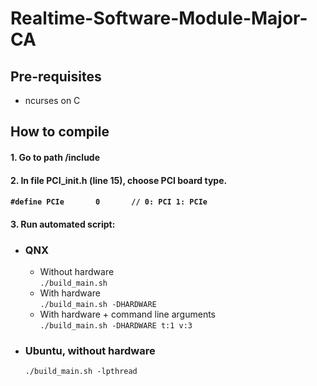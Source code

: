 # Realtime-Software-Module-Major-CA

## Pre-requisites
- ncurses on C

## How to compile

#### 1. Go to path /include

#### 2. In file PCI_init.h (line 15), choose PCI board type.   
    
#### ``` #define PCIe		0		// 0: PCI 1: PCIe ```

#### 3. Run automated script:

- ### QNX 
	- Without hardware    
	``` ./build_main.sh ```    
	- With hardware    
	``` ./build_main.sh -DHARDWARE ```
	- With hardware + command line arguments    
	``` ./build_main.sh -DHARDWARE t:1 v:3 ```
   
 
- ### Ubuntu, without hardware
	``` ./build_main.sh -lpthread ```
